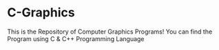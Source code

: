 # C-Graphics
This is the Repository of Computer Graphics Programs! You can find the Program using C &amp; C++ Programming Language
